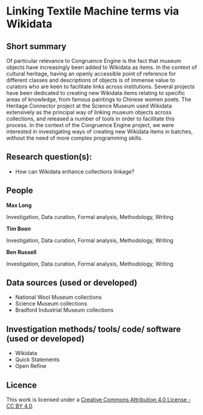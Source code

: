 # Linking Textile Machine terms via Wikidata


## Short summary
Of particular relevance to Congruence Engine is the fact that museum objects have increasingly been added to Wikidata as items. In the context of cultural heritage, having an openly accessible point of reference for different classes and descriptions of objects is of immense value to curators who are keen to facilitate links across institutions. Several projects have been dedicated to creating new Wikidata items relating to specific areas of knowledge, from famous paintings to Chinese women poets. The Heritage Connector project at the Science Museum used Wikidata extensively as the principal way of linking museum objects across collections, and released a number of tools in order to facilitate this process. In the context of the Congruence Engine project, we were interested in investigating ways of creating new Wikidata items in batches, without the need of more complex programming skills.


## Research question(s):
- How can Wikidata enhance collections linkage?


## People
**Max Long**

Investigation, Data curation, Formal analysis, Methodology, Writing

**Tim Boon**

Investigation, Data curation, Formal analysis, Methodology, Writing

**Ben Russell**

Investigation, Data curation, Formal analysis, Methodology, Writing


## Data sources (used or developed)
- National Wool Museum  collections
- Science Museum collections 
- Bradford Industrial Museum collections

## Investigation methods/ tools/ code/ software (used or developed)
- Wikidata 
- Quick Statements 
- Open Refine



## Licence 
This work is licensed under a [Creative Commons Attribution 4.0 License - CC BY 4.0](https://creativecommons.org/licenses/by/4.0/).
